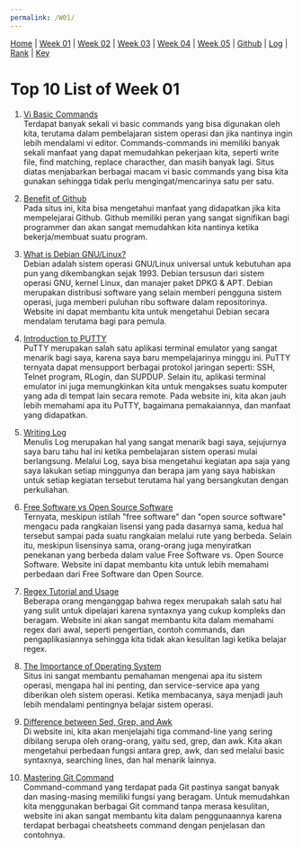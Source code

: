 ```yaml
---
permalink: /W01/
---
```


[Home](https://nadifahsn.github.io/os211/) | [Week 01](https://nadifahsn.github.io/os211/W01/) | [Week 02](https://nadifahsn.github.io/os211/W02/) | [Week 03](https://nadifahsn.github.io/os211/W03/) | [Week 04](https://nadifahsn.github.io/os211/W04/) | [Week 05](https://nadifahsn.github.io/os211/W05/) | [Github](https://github.com/nadifahsn/os211) | [Log](https://nadifahsn.github.io/os211/TXT/mylog.txt) | [Rank](https://nadifahsn.github.io/os211/TXT/myrank.txt) | [Key](https://nadifahsn.github.io/os211/TXT/mypubkey.txt) 

# Top 10 List of Week 01

1. [Vi Basic Commands](https://kb.iu.edu/d/afdc)<br>
    Terdapat banyak sekali vi basic commands yang bisa digunakan oleh kita, terutama dalam pembelajaran sistem operasi dan jika nantinya ingin lebih mendalami vi editor. Commands-commands ini memiliki banyak sekali manfaat yang dapat memudahkan pekerjaan kita, seperti write file, find matching, replace characther, dan masih banyak lagi. Situs diatas menjabarkan berbagai macam vi basic commands yang bisa kita gunakan sehingga tidak perlu mengingat/mencarinya satu per satu.

2. [Benefit of Github](https://apiumhub.com/tech-blog-barcelona/using-github/)<br>
    Pada situs ini, kita bisa mengetahui manfaat yang didapatkan jika kita mempelejarai Github. Github memiliki peran yang sangat signifikan bagi programmer dan akan sangat memudahkan kita nantinya ketika bekerja/membuat suatu program.

3. [What is Debian GNU/Linux?](https://www.debian.org/releases/jessie/amd64/ch01s03.html.en)<br>
    Debian adalah sistem operasi GNU/Linux universal untuk kebutuhan apa pun yang dikembangkan sejak 1993. Debian tersusun dari sistem operasi GNU, kernel Linux, dan manajer paket DPKG & APT. Debian merupakan distribusi software yang selain memberi pengguna sistem operasi, juga memberi puluhan ribu software dalam repositorinya. Website ini dapat membantu kita untuk mengetahui Debian secara mendalam terutama bagi para pemula.

4. [Introduction to PUTTY](https://pandorafms.com/blog/putty/)<br>
    PuTTY merupakan salah satu aplikasi terminal emulator yang sangat menarik bagi saya, karena saya baru mempelajarinya minggu ini. PuTTY ternyata dapat mensupport berbagai protokol jaringan seperti: SSH, Telnet program, RLogin, dan SUPDUP.  Selain itu, aplikasi terminal emulator ini juga memungkinkan kita untuk mengakses suatu komputer yang ada di tempat lain secara remote. Pada website ini, kita akan jauh lebih memahami apa itu PuTTY, bagaimana pemakaiannya, dan manfaat yang didapatkan.

5. [Writing Log](https://github.com/nadifahsn/os211/blob/master/TXT/mylog.txt)<br>
    Menulis Log merupakan hal yang sangat menarik bagi saya, sejujurnya saya baru tahu hal ini ketika pembelajaran sistem operasi mulai berlangsung. Melalui Log, saya bisa mengetahui kegiatan apa saja yang saya lakukan setiap minggunya dan berapa jam yang saya habiskan untuk setiap kegiatan tersebut terutama hal yang bersangkutan dengan perkuliahan.

6. [Free Software vs Open Source Software](https://www.geeksforgeeks.org/difference-between-free-software-and-open-source-software/)<br>
    Ternyata, meskipun istilah "free software" dan "open source software" mengacu pada rangkaian lisensi yang pada dasarnya sama, kedua hal tersebut sampai pada suatu rangkaian melalui rute yang berbeda. Selain itu, meskipun lisensinya sama, orang-orang juga menyiratkan penekanan yang berbeda dalam value Free Software vs. Open Source Software. Website ini dapat membantu kita untuk lebih memahami perbedaan dari Free Software dan Open Source.

7. [Regex Tutorial and Usage](https://github.com/dwyl/learn-regex)<br>
    Beberapa orang menganggap bahwa regex merupakah salah satu hal yang sulit untuk dipelajari karena syntaxnya yang cukup kompleks dan beragam. Website ini akan sangat membantu kita dalam memahami regex dari awal, seperti pengertian, contoh commands, dan pengaplikasiannya sehingga kita tidak akan kesulitan lagi ketika belajar regex.

8. [The Importance of Operating System](https://www.geeksforgeeks.org/functions-of-operating-system/)<br>
    Situs ini sangat membantu pemahaman mengenai apa itu sistem operasi, mengapa hal ini penting, dan service-service apa yang diberikan oleh sistem operasi. Ketika membacanya, saya menjadi jauh lebih mendalami pentingnya belajar sistem operasi.

9. [Difference between Sed, Grep, and Awk](https://www.baeldung.com/linux/grep-sed-awk-differences)<br>
    Di website ini, kita akan menjelajahi tiga command-line yang sering dibilang serupa oleh orang-orang, yaitu sed, grep, dan awk. Kita akan mengetahui perbedaan fungsi antara grep, awk, dan sed melalui basic syntaxnya, searching lines, dan hal menarik lainnya.

10. [Mastering Git Command](https://www.edureka.co/blog/git-commands-with-example/)<br>
    Command-command yang terdapat pada Git pastinya sangat banyak dan masing-masing memiliki fungsi yang beragam. Untuk memudahkan kita menggunakan berbagai Git command tanpa merasa kesulitan, website ini akan sangat membantu kita dalam penggunaannya karena terdapat berbagai cheatsheets command dengan penjelasan dan contohnya.
